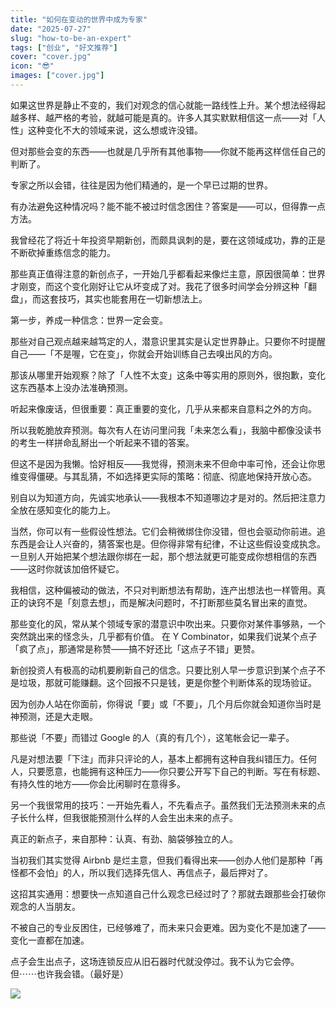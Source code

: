 ```yaml
---
title: "如何在变动的世界中成为专家"
date: "2025-07-27"
slug: "how-to-be-an-expert"
tags: ["创业", "好文推荐"]
cover: "cover.jpg"
icon: "😎"
images: ["cover.jpg"]
---
```

如果这世界是静止不变的，我们对观念的信心就能一路线性上升。某个想法经得起越多样、越严格的考验，就越可能是真的。许多人其实默默相信这一点——对「人性」这种变化不大的领域来说，这么想或许没错。



但对那些会变的东西——也就是几乎所有其他事物——你就不能再这样信任自己的判断了。



专家之所以会错，往往是因为他们精通的，是一个早已过期的世界。



有办法避免这种情况吗？能不能不被过时信念困住？答案是——可以，但得靠一点方法。



我曾经花了将近十年投资早期新创，而颇具讽刺的是，要在这领域成功，靠的正是不断砍掉重练信念的能力。



那些真正值得注意的新创点子，一开始几乎都看起来像烂主意，原因很简单：世界才刚变，而这个变化刚好让它从坏变成了对。我花了很多时间学会分辨这种「翻盘」，而这套技巧，其实也能套用在一切新想法上。



第一步，养成一种信念：世界一定会变。



那些对自己观点越来越笃定的人，潜意识里其实是认定世界静止。只要你不时提醒自己——「不是喔，它在变」，你就会开始训练自己去嗅出风的方向。



那该从哪里开始观察？除了「人性不太变」这条中等实用的原则外，很抱歉，变化这东西基本上没办法准确预测。



听起来像废话，但很重要：真正重要的变化，几乎从来都来自意料之外的方向。



所以我乾脆放弃预测。每次有人在访问里问我「未来怎么看」，我脑中都像没读书的考生一样拼命乱掰出一个听起来不错的答案。



但这不是因为我懒。恰好相反——我觉得，预测未来不但命中率可怜，还会让你思维变得僵硬。与其乱猜，不如选择更实际的策略：彻底、彻底地保持开放心态。



别自以为知道方向，先诚实地承认——我根本不知道哪边才是对的。然后把注意力全放在感知变化的能力上。



当然，你可以有一些假设性想法。它们会稍微绑住你没错，但也会驱动你前进。追东西是会让人兴奋的，猜答案也是。但你得非常有纪律，不让这些假设变成执念。
一旦别人开始把某个想法跟你绑在一起，那个想法就更可能变成你想相信的东西——这时你就该加倍怀疑它。



我相信，这种偏被动的做法，不只对判断想法有帮助，连产出想法也一样管用。真正的诀窍不是「刻意去想」，而是解决问题时，不打断那些莫名冒出来的直觉。



那些变化的风，常从某个领域专家的潜意识中吹出来。只要你对某件事够熟，一个突然跳出来的怪念头，几乎都有价值。
在 Y Combinator，如果我们说某个点子「疯了点」，那通常是称赞——搞不好还比「这点子不错」更赞。



新创投资人有极高的动机要刷新自己的信念。只要比别人早一步意识到某个点子不是垃圾，那就可能赚翻。这个回报不只是钱，更是你整个判断体系的现场验证。



因为创办人站在你面前，你得说「要」或「不要」，几个月后你就会知道你当时是神预测，还是大走眼。



那些说「不要」而错过 Google 的人（真的有几个），这笔帐会记一辈子。



凡是对想法要「下注」而非只评论的人，基本上都拥有这种自我纠错压力。任何人，只要愿意，也能拥有这种压力——你只要公开写下自己的判断。写在有标题、有持久性的地方——你会比闲聊时在意得多。



另一个我很常用的技巧：一开始先看人，不先看点子。虽然我们无法预测未来的点子长什么样，但我很能预测什么样的人会生出未来的点子。



真正的新点子，来自那种：认真、有劲、脑袋够独立的人。



当初我们其实觉得 Airbnb 是烂主意，但我们看得出来——创办人他们是那种「再怪都不会怕」的人，所以我们选择先信人、再信点子，最后押对了。



这招其实通用：想要快一点知道自己什么观念已经过时了？那就去跟那些会打破你观念的人当朋友。



不被自己的专业反困住，已经够难了，而未来只会更难。因为变化不是加速了——变化一直都在加速。



点子会生出点子，这场连锁反应从旧石器时代就没停过。我不认为它会停。
但⋯⋯也许我会错。（最好是）




![](https://prod-files-secure.s3.us-west-2.amazonaws.com/112d0858-5090-4d34-a606-b75eb8d65fd2/46476355-9cf3-4e99-9b7a-3531bc426380/1000202064.png?X-Amz-Algorithm=AWS4-HMAC-SHA256&X-Amz-Content-Sha256=UNSIGNED-PAYLOAD&X-Amz-Credential=ASIAZI2LB4666736MBFM%2F20251101%2Fus-west-2%2Fs3%2Faws4_request&X-Amz-Date=20251101T084751Z&X-Amz-Expires=3600&X-Amz-Security-Token=IQoJb3JpZ2luX2VjEF8aCXVzLXdlc3QtMiJHMEUCIBMfuS%2BjrJukACYn5092sn5dLY5TmYgkLRh3z%2BofnKA7AiEAsDjSPwa73%2BpsnNyw1GIyBZHnetIig84nNzC1RS1FqpYq%2FwMIKBAAGgw2Mzc0MjMxODM4MDUiDOiIXSUtL253AkfEDircA4BGuR3Me7DU%2FFRxJQDAiT4jlj7ZeQF6P8DWQlnMZZj5waY65cbWiuZE5gGbesJYODjKzii4TmlRd8%2BhI8pNxaQUEK0G2w7F%2F2Tm%2BIJRdi8esBy%2B%2Bv94zgx6YBFB4W%2BQ36RMjbr27VfLFziWOwaVQB4lAXeVod5CIGX6m1V%2F%2FRRc0dpIcizw2uWqd2EY4NGyearcJ6mlR%2BvbVChq192rGwdOpWMPeComo8BDAGri4Steo56rcGrE4fAA37EAd%2FRDUcNcrBLI0lvavzgJRdzOnyEx%2F57%2BZlUdmwsoENPLRh7t2NDR9RcReqCahwNe3ayUooA3r4orE691G13PStRkgzjwMkJPYtYGwaIocD3XrfbQAX8UJG6ulPJ9czbCGeHpCA9Mf%2BDSijKge1eIg2VWS8b%2BwMqIcEMvmsCEjJ8C7yCNyyIw3gZlQdeWKzF4TW6Lif7GvTxPj63y9gQfINfgfQ98gehTj6VmSA6lZL88u6T67bXWM5YCQY4aOspDRdY6S5Bz%2BhiQUC9tZt2XVpUTrtqvZ6wgQiI0P%2BIMA9TP%2BxhuJqoCEdG91jbqqMvIZITFNTOjwM8DCszMKMSpMYd81PIOCGnew7wXkBuQ1AZ6dQXH6FBKY37fNpGCWQZKMJnRlsgGOqUBHDgfvRvVjWR2HzHHp2Zb9aKUXhv4HHI4rqErRgcXJnNqdtMV6l38uXUZENv%2FrJWwj8Q5mgJ4wGE8h16yHJNZAnu9KL8dpL8DjOYEB1GHUauuQFkhGSAyCC45BBDLRh5unIL4%2FqYMSE3BehDM7EoYNsNpOJ8RLfx7qBO1wEad%2FfqrcAtfEXnQhQr3ddjdNLb3L5Ab24EQ8bTBegOc72jjDktAhrEN&X-Amz-Signature=c617c57dfd931676b7ee46817d6c9041c4f874e0828cf0d43d9229f9db81686f&X-Amz-SignedHeaders=host&x-amz-checksum-mode=ENABLED&x-id=GetObject)

